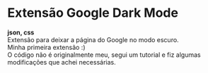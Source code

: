 # Extensão Google Dark Mode
<strong>json, css </strong> <br/>
Extensão para deixar a página do Google no modo escuro. </br>
Minha primeira extensão :) <br/>
O código não é originalmente meu, segui um tutorial e fiz algumas modificações que achei necessárias.
